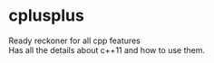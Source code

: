 # cplusplus
Ready reckoner for all cpp features</br>
Has all the details about c++11 and how to use them.</br>

